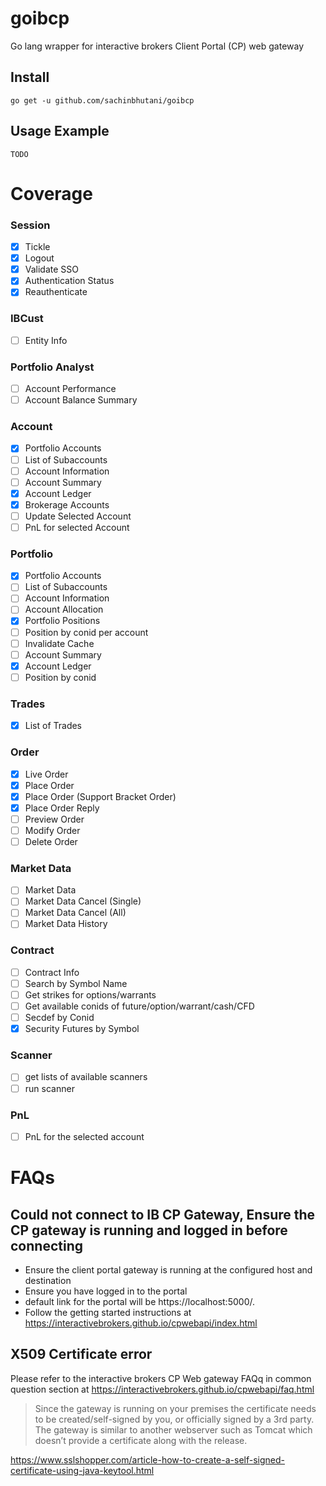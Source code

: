 # goibcp
Go lang wrapper for interactive brokers Client Portal (CP) web gateway

## Install
    go get -u github.com/sachinbhutani/goibcp

## Usage Example 
    TODO

# Coverage 
### Session
- [X] Tickle
- [x] Logout
- [x] Validate SSO
- [x] Authentication Status
- [X] Reauthenticate
### IBCust
- [ ] Entity Info
### Portfolio Analyst
- [ ] Account Performance 
- [ ] Account Balance Summary
### Account 
- [X] Portfolio Accounts
- [ ] List of Subaccounts 
- [ ] Account Information
- [ ] Account Summary 
- [X] Account Ledger
- [X] Brokerage Accounts
- [ ] Update Selected Account
- [ ] PnL for selected Account 
### Portfolio 
- [X] Portfolio Accounts
- [ ] List of Subaccounts 
- [ ] Account Information
- [ ] Account Allocation
- [X] Portfolio Positions
- [ ] Position by conid per account
- [ ] Invalidate Cache
- [ ] Account Summary
- [X] Account Ledger
- [ ] Position by conid 
### Trades
- [X] List of Trades
### Order 
- [X] Live Order 
- [X] Place Order 
- [X] Place Order (Support Bracket Order) 
- [X] Place Order Reply
- [ ] Preview Order 
- [ ] Modify Order 
- [ ] Delete Order 
### Market Data 
- [ ] Market Data 
- [ ] Market Data Cancel (Single) 
- [ ] Market Data Cancel (All)
- [ ] Market Data History
### Contract
- [ ] Contract Info 
- [ ] Search by Symbol Name
- [ ] Get strikes for options/warrants
- [ ] Get available conids of future/option/warrant/cash/CFD
- [ ] Secdef by Conid
- [X] Security Futures by Symbol
### Scanner 
- [ ] get lists of available scanners
- [ ] run scanner
### PnL
- [ ] PnL for the selected account


# FAQs

## Could not connect to IB CP Gateway, Ensure the CP gateway is running and logged in before connecting
- Ensure the client portal gateway is running at the configured host and destination
- Ensure you have logged in to the portal 
- default link for the portal will be https://localhost:5000/.
- Follow the getting started instructions at https://interactivebrokers.github.io/cpwebapi/index.html

## X509 Certificate error 

Please refer to the interactive brokers CP Web gateway FAQq in common question section at 
https://interactivebrokers.github.io/cpwebapi/faq.html

> Since the gateway is running on your premises the certificate needs to be created/self-signed by you, or officially signed by a 3rd party. The gateway is similar to another webserver such as Tomcat which doesn’t provide a certificate along with the release.

https://www.sslshopper.com/article-how-to-create-a-self-signed-certificate-using-java-keytool.html
